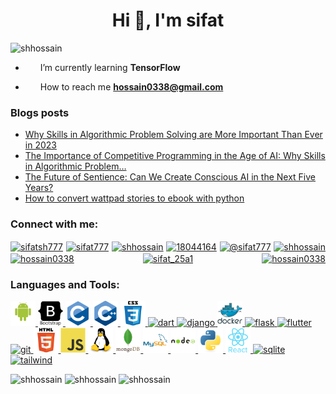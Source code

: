 <h1 align="center">Hi 👋, I'm sifat</h1>
<img src="https://komarev.com/ghpvc/?username=shhossain&label=Profile%20views&color=0e75b6&style=flat" alt="shhossain" />


- <img src='https://user-images.githubusercontent.com/80335059/206486358-78c18c0f-ded1-4d2f-8068-118b4935973a.png' height='10' width='20' style='vertical-align:bottom;'/> I’m currently learning **TensorFlow**

- <img src='https://user-images.githubusercontent.com/80335059/206487262-00ac1b6f-f959-49b3-be83-ef9ad5257ed4.png' height='10' width='20' style='vertical-align:bottom;'/> How to reach me **hossain0338@gmail.com**

### Blogs posts
<!-- BLOG-POST-LIST:START -->
- [Why Skills in Algorithmic Problem Solving are More Important Than Ever in 2023](https://dev.to/shhossain/why-skills-in-algorithmic-problem-solving-are-more-important-than-ever-in-2023-28mf)
- [The Importance of Competitive Programming in the Age of AI: Why Skills in Algorithmic Problem…](https://medium.com/@sifat777/the-importance-of-competitive-programming-in-the-age-of-ai-why-skills-in-algorithmic-problem-c5ec3310e10a?source=rss-35fbb53d98f7------2)
- [The Future of Sentience: Can We Create Conscious AI in the Next Five Years?](https://medium.com/@sifat777/the-future-of-sentience-can-we-create-conscious-ai-in-the-next-five-years-7ee9422eb3ac?source=rss-35fbb53d98f7------2)
- [How to convert wattpad stories to ebook with python](https://medium.com/@sifat777/how-to-convert-wattpad-stories-to-ebook-with-python-d49496c096b1?source=rss-35fbb53d98f7------2)
<!-- BLOG-POST-LIST:END -->

<h3 align="left">Connect with me:</h3>
<div style="display: flex; flex-wrap: wrap; justify-content: space-between">
      <a href="https://fb.me/sifatsh777" target="blank"
        ><img
          align="center"
          src="https://raw.githubusercontent.com/rahuldkjain/github-profile-readme-generator/master/src/images/icons/Social/facebook.svg"
          alt="sifatsh777"
          height="30"
          width="40"
      /></a>
      <a href="https://linkedin.com/in/sifat777" target="blank"
        ><img
          align="center"
          src="https://raw.githubusercontent.com/rahuldkjain/github-profile-readme-generator/master/src/images/icons/Social/linked-in-alt.svg"
          alt="sifat777"
          height="30"
          width="40"
      /></a>
      <a href="https://dev.to/shhossain" target="blank"
        ><img
          align="center"
          src="https://raw.githubusercontent.com/rahuldkjain/github-profile-readme-generator/master/src/images/icons/Social/devto.svg"
          alt="shhossain"
          height="30"
          width="40"
      /></a>
      <a href="https://stackoverflow.com/users/18044164" target="blank"
        ><img
          align="center"
          src="https://raw.githubusercontent.com/rahuldkjain/github-profile-readme-generator/master/src/images/icons/Social/stack-overflow.svg"
          alt="18044164"
          height="30"
          width="40"
      /></a>
      <a href="https://medium.com/@sifat777" target="blank"
        ><img
          align="center"
          src="https://raw.githubusercontent.com/rahuldkjain/github-profile-readme-generator/master/src/images/icons/Social/medium.svg"
          alt="@sifat777"
          height="30"
          width="40"
      /></a>
      <a href="https://www.codechef.com/users/shhossain" target="blank"
        ><img
          align="center"
          src="https://cdn.jsdelivr.net/npm/simple-icons@3.1.0/icons/codechef.svg"
          alt="shhossain"
          height="30"
          width="40"
      /></a>
      <a href="https://www.hackerrank.com/hossain0338" target="blank"
        ><img
          align="center"
          src="https://raw.githubusercontent.com/rahuldkjain/github-profile-readme-generator/master/src/images/icons/Social/hackerrank.svg"
          alt="hossain0338"
          height="30"
          width="40"
      /></a>
      <a href="https://codeforces.com/profile/sifat_25a1" target="blank"
        ><img
          align="center"
          src="https://raw.githubusercontent.com/rahuldkjain/github-profile-readme-generator/master/src/images/icons/Social/codeforces.svg"
          alt="sifat_25a1"
          height="30"
          width="40"
      /></a>
      <a href="https://www.leetcode.com/hossain0338" target="blank"
        ><img
          align="center"
          src="https://raw.githubusercontent.com/rahuldkjain/github-profile-readme-generator/master/src/images/icons/Social/leet-code.svg"
          alt="hossain0338"
          height="30"
          width="40"
      /></a>
    </div>

<h3 align="left">Languages and Tools:</h3>
<p align="left"> <a href="https://developer.android.com" target="_blank" rel="noreferrer"> <img src="https://raw.githubusercontent.com/devicons/devicon/master/icons/android/android-original-wordmark.svg" alt="android" width="40" height="40"/> </a> <a href="https://getbootstrap.com" target="_blank" rel="noreferrer"> <img src="https://raw.githubusercontent.com/devicons/devicon/master/icons/bootstrap/bootstrap-plain-wordmark.svg" alt="bootstrap" width="40" height="40"/> </a> <a href="https://www.cprogramming.com/" target="_blank" rel="noreferrer"> <img src="https://raw.githubusercontent.com/devicons/devicon/master/icons/c/c-original.svg" alt="c" width="40" height="40"/> </a> <a href="https://www.w3schools.com/cpp/" target="_blank" rel="noreferrer"> <img src="https://raw.githubusercontent.com/devicons/devicon/master/icons/cplusplus/cplusplus-original.svg" alt="cplusplus" width="40" height="40"/> </a> <a href="https://www.w3schools.com/css/" target="_blank" rel="noreferrer"> <img src="https://raw.githubusercontent.com/devicons/devicon/master/icons/css3/css3-original-wordmark.svg" alt="css3" width="40" height="40"/> </a> <a href="https://dart.dev" target="_blank" rel="noreferrer"> <img src="https://www.vectorlogo.zone/logos/dartlang/dartlang-icon.svg" alt="dart" width="40" height="40"/> </a> <a href="https://www.djangoproject.com/" target="_blank" rel="noreferrer"> <img src="https://cdn.worldvectorlogo.com/logos/django.svg" alt="django" width="40" height="40"/> </a> <a href="https://www.docker.com/" target="_blank" rel="noreferrer"> <img src="https://raw.githubusercontent.com/devicons/devicon/master/icons/docker/docker-original-wordmark.svg" alt="docker" width="40" height="40"/> </a> <a href="https://flask.palletsprojects.com/" target="_blank" rel="noreferrer"> <img src="https://www.vectorlogo.zone/logos/pocoo_flask/pocoo_flask-icon.svg" alt="flask" width="40" height="40"/> </a> <a href="https://flutter.dev" target="_blank" rel="noreferrer"> <img src="https://www.vectorlogo.zone/logos/flutterio/flutterio-icon.svg" alt="flutter" width="40" height="40"/> </a> <a href="https://git-scm.com/" target="_blank" rel="noreferrer"> <img src="https://www.vectorlogo.zone/logos/git-scm/git-scm-icon.svg" alt="git" width="40" height="40"/> </a> <a href="https://www.w3.org/html/" target="_blank" rel="noreferrer"> <img src="https://raw.githubusercontent.com/devicons/devicon/master/icons/html5/html5-original-wordmark.svg" alt="html5" width="40" height="40"/> </a> <a href="https://developer.mozilla.org/en-US/docs/Web/JavaScript" target="_blank" rel="noreferrer"> <img src="https://raw.githubusercontent.com/devicons/devicon/master/icons/javascript/javascript-original.svg" alt="javascript" width="40" height="40"/> </a> <a href="https://www.linux.org/" target="_blank" rel="noreferrer"> <img src="https://raw.githubusercontent.com/devicons/devicon/master/icons/linux/linux-original.svg" alt="linux" width="40" height="40"/> </a> <a href="https://www.mongodb.com/" target="_blank" rel="noreferrer"> <img src="https://raw.githubusercontent.com/devicons/devicon/master/icons/mongodb/mongodb-original-wordmark.svg" alt="mongodb" width="40" height="40"/> </a> <a href="https://www.mysql.com/" target="_blank" rel="noreferrer"> <img src="https://raw.githubusercontent.com/devicons/devicon/master/icons/mysql/mysql-original-wordmark.svg" alt="mysql" width="40" height="40"/> </a> <a href="https://nodejs.org" target="_blank" rel="noreferrer"> <img src="https://raw.githubusercontent.com/devicons/devicon/master/icons/nodejs/nodejs-original-wordmark.svg" alt="nodejs" width="40" height="40"/> </a> <a href="https://www.python.org" target="_blank" rel="noreferrer"> <img src="https://raw.githubusercontent.com/devicons/devicon/master/icons/python/python-original.svg" alt="python" width="40" height="40"/> </a> <a href="https://reactjs.org/" target="_blank" rel="noreferrer"> <img src="https://raw.githubusercontent.com/devicons/devicon/master/icons/react/react-original-wordmark.svg" alt="react" width="40" height="40"/> </a> <a href="https://www.sqlite.org/" target="_blank" rel="noreferrer"> <img src="https://www.vectorlogo.zone/logos/sqlite/sqlite-icon.svg" alt="sqlite" width="40" height="40"/> </a> <a href="https://tailwindcss.com/" target="_blank" rel="noreferrer"> <img src="https://www.vectorlogo.zone/logos/tailwindcss/tailwindcss-icon.svg" alt="tailwind" width="40" height="40"/> </a> </p>

<p align="canter">
<img
      src="https://github-readme-stats.vercel.app/api/top-langs?username=shhossain&show_icons=true&locale=en&layout=compact"
      alt="shhossain"
      style="height: 120px;"
    />
    <img
      src="https://github-readme-stats.vercel.app/api?username=shhossain&show_icons=true&locale=en"
      alt="shhossain"
      style="height: 120px;"
    />
    <img
      src="https://github-readme-streak-stats.herokuapp.com/?user=shhossain&"
      alt="shhossain"
      style="height: 120px;"
    />
</p>
